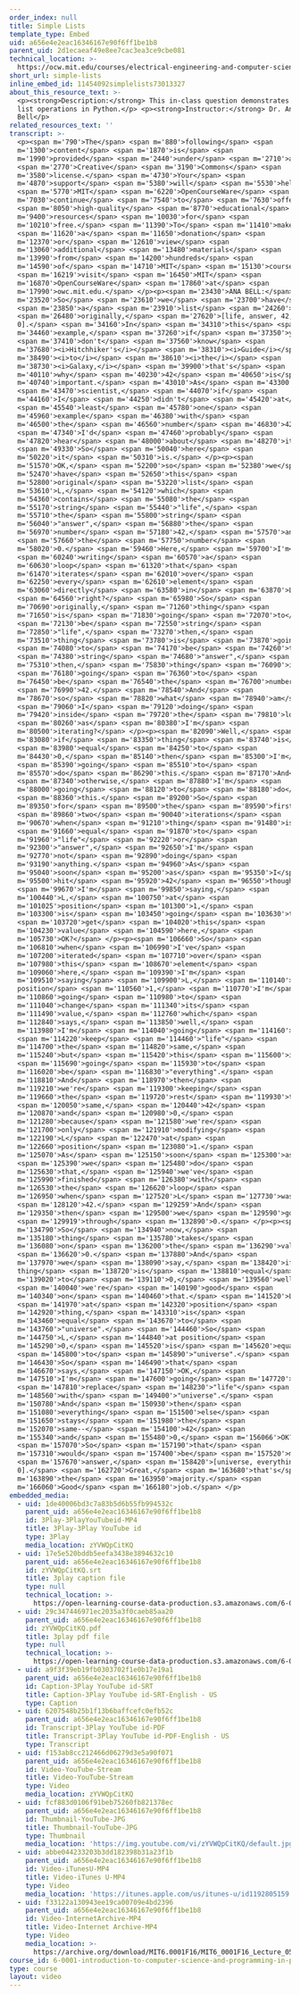 ```yaml
---
order_index: null
title: Simple Lists
template_type: Embed
uid: a656e4e2eac16346167e90f6ff1be1b8
parent_uid: 2d1ecaeaf49e8ee7cac3ea3ce9cbe081
technical_location: >-
  https://ocw.mit.edu/courses/electrical-engineering-and-computer-science/6-0001-introduction-to-computer-science-and-programming-in-python-fall-2016/in-class-questions-and-video-solutions/lecture-5/simple-lists
short_url: simple-lists
inline_embed_id: 11454092simplelists73013327
about_this_resource_text: >-
  <p><strong>Description:</strong> This in-class question demonstrates basic
  list operations in Python.</p> <p><strong>Instructor:</strong> Dr. Ana
  Bell</p>
related_resources_text: ''
transcript: >-
  <p><span m='790'>The</span> <span m='880'>following</span> <span
  m='1300'>content</span> <span m='1870'>is</span> <span
  m='1990'>provided</span> <span m='2440'>under</span> <span m='2710'>a</span>
  <span m='2770'>Creative</span> <span m='3190'>Commons</span> <span
  m='3580'>license.</span> <span m='4730'>Your</span> <span
  m='4870'>support</span> <span m='5380'>will</span> <span m='5530'>help</span>
  <span m='5770'>MIT</span> <span m='6220'>OpenCourseWare</span> <span
  m='7030'>continue</span> <span m='7540'>to</span> <span m='7630'>offer</span>
  <span m='8050'>high-quality</span> <span m='8770'>educational</span> <span
  m='9400'>resources</span> <span m='10030'>for</span> <span
  m='10210'>free.</span> <span m='11390'>To</span> <span m='11410'>make</span>
  <span m='11620'>a</span> <span m='11650'>donation</span> <span
  m='12370'>or</span> <span m='12610'>view</span> <span
  m='13060'>additional</span> <span m='13480'>materials</span> <span
  m='13990'>from</span> <span m='14200'>hundreds</span> <span
  m='14590'>of</span> <span m='14710'>MIT</span> <span m='15130'>courses,</span>
  <span m='16219'>visit</span> <span m='16450'>MIT</span> <span
  m='16870'>OpenCourseWare</span> <span m='17860'>at</span> <span
  m='17990'>owc.mit.edu.</span> </p><p><span m='23430'>ANA BELL:</span> <span
  m='23520'>So</span> <span m='23610'>we</span> <span m='23700'>have</span>
  <span m='23850'>a</span> <span m='23910'>list</span> <span m='24260'>L,</span>
  <span m='26480'>originally,</span> <span m='27620'>[life, answer, 42,
  0].</span> <span m='34160'>In</span> <span m='34310'>this</span> <span
  m='34460'>example,</span> <span m='37260'>if</span> <span m='37350'>you</span>
  <span m='37410'>don't</span> <span m='37560'>know</span> <span
  m='37680'><i>Hitchhiker's</i></span> <span m='38310'><i>Guide</i></span> <span
  m='38490'><i>to</i></span> <span m='38610'><i>the</i></span> <span
  m='38730'><i>Galaxy,</i></span> <span m='39900'>that's</span> <span
  m='40110'>why</span> <span m='40230'>42</span> <span m='40650'>is</span> <span
  m='40740'>important.</span> <span m='43010'>As</span> <span m='43300'>a</span>
  <span m='43470'>scientist,</span> <span m='44070'>if</span> <span
  m='44160'>I</span> <span m='44250'>didn't</span> <span m='45420'>at</span>
  <span m='45540'>least</span> <span m='45780'>one</span> <span
  m='45960'>example</span> <span m='46380'>with</span> <span
  m='46500'>the</span> <span m='46560'>number</span> <span m='46830'>42,</span>
  <span m='47340'>I'd</span> <span m='47460'>probably</span> <span
  m='47820'>hear</span> <span m='48000'>about</span> <span m='48270'>it.</span>
  <span m='49330'>So</span> <span m='50040'>here</span> <span
  m='50220'>it</span> <span m='50310'>is.</span> </p><p><span
  m='51570'>OK,</span> <span m='52200'>so</span> <span m='52380'>we</span> <span
  m='52470'>have</span> <span m='52650'>this</span> <span
  m='52800'>original</span> <span m='53220'>list</span> <span
  m='53610'>L,</span> <span m='54120'>which</span> <span
  m='54360'>contains</span> <span m='55080'>the</span> <span
  m='55170'>string</span> <span m='55440'>"life",</span> <span
  m='55710'>the</span> <span m='55800'>string</span> <span
  m='56040'>"answer",</span> <span m='56880'>the</span> <span
  m='56970'>number</span> <span m='57180'>42,</span> <span m='57570'>and</span>
  <span m='57660'>the</span> <span m='57750'>number</span> <span
  m='58020'>0.</span> <span m='59460'>Here,</span> <span m='59700'>I'm</span>
  <span m='60240'>writing</span> <span m='60570'>a</span> <span
  m='60630'>loop</span> <span m='61320'>that</span> <span
  m='61470'>iterates</span> <span m='62010'>over</span> <span
  m='62250'>every</span> <span m='62610'>element</span> <span
  m='63060'>directly</span> <span m='63580'>in</span> <span m='63870'>L,</span>
  <span m='64560'>right?</span> <span m='65980'>So</span> <span
  m='70690'>originally,</span> <span m='71260'>thing</span> <span
  m='71650'>is</span> <span m='71830'>going</span> <span m='72070'>to</span>
  <span m='72130'>be</span> <span m='72550'>string</span> <span
  m='72850'>"life",</span> <span m='73270'>then,</span> <span
  m='73510'>thing</span> <span m='73780'>is</span> <span m='73870'>going</span>
  <span m='74080'>to</span> <span m='74170'>be</span> <span m='74260'>the</span>
  <span m='74380'>string</span> <span m='74680'>"answer",</span> <span
  m='75310'>then,</span> <span m='75830'>thing</span> <span m='76090'>is</span>
  <span m='76180'>going</span> <span m='76360'>to</span> <span
  m='76450'>be</span> <span m='76540'>the</span> <span m='76700'>number</span>
  <span m='76990'>42.</span> <span m='78540'>And</span> <span
  m='78670'>so</span> <span m='78820'>what</span> <span m='78940'>am</span>
  <span m='79060'>I</span> <span m='79120'>doing</span> <span
  m='79420'>inside</span> <span m='79720'>the</span> <span m='79810'>loop</span>
  <span m='80260'>as</span> <span m='80380'>I'm</span> <span
  m='80500'>iterating?</span> </p><p><span m='82090'>Well,</span> <span
  m='83080'>if</span> <span m='83350'>thing</span> <span m='83740'>is</span>
  <span m='83980'>equal</span> <span m='84250'>to</span> <span
  m='84430'>0,</span> <span m='85140'>then</span> <span m='85300'>I'm</span>
  <span m='85390'>going</span> <span m='85510'>to</span> <span
  m='85570'>do</span> <span m='86290'>this.</span> <span m='87170'>And</span>
  <span m='87340'>otherwise,</span> <span m='87880'>I'm</span> <span
  m='88000'>going</span> <span m='88120'>to</span> <span m='88180'>do</span>
  <span m='88360'>this.</span> <span m='89200'>So</span> <span
  m='89350'>for</span> <span m='89500'>the</span> <span m='89590'>first</span>
  <span m='89860'>two</span> <span m='90040'>iterations</span> <span
  m='90670'>when</span> <span m='91210'>thing</span> <span m='91480'>is</span>
  <span m='91660'>equal</span> <span m='91870'>to</span> <span
  m='91960'>"life"</span> <span m='92220'>or</span> <span
  m='92300'>"answer",</span> <span m='92650'>I'm</span> <span
  m='92770'>not</span> <span m='92890'>doing</span> <span
  m='93190'>anything.</span> <span m='94960'>As</span> <span
  m='95040'>soon</span> <span m='95200'>as</span> <span m='95350'>I</span> <span
  m='95500'>hit</span> <span m='95920'>42</span> <span m='96550'>though,</span>
  <span m='99670'>I'm</span> <span m='99850'>saying,</span> <span
  m='100440'>L,</span> <span m='100750'>at</span> <span
  m='101025'>position</span> <span m='101300'>1,</span> <span
  m='103300'>is</span> <span m='103450'>going</span> <span m='103630'>to</span>
  <span m='103720'>get</span> <span m='104020'>this</span> <span
  m='104230'>value</span> <span m='104590'>here,</span> <span
  m='105730'>OK?</span> </p><p><span m='106660'>So</span> <span
  m='106810'>when</span> <span m='106990'>I've</span> <span
  m='107200'>iterated</span> <span m='107710'>over</span> <span
  m='107980'>this</span> <span m='108670'>element</span> <span
  m='109060'>here,</span> <span m='109390'>I'm</span> <span
  m='109510'>saying</span> <span m='109900'>L,</span> <span m='110140'>at
  position</span> <span m='110560'>1,</span> <span m='110770'>I'm</span> <span
  m='110860'>going</span> <span m='110980'>to</span> <span
  m='111040'>change</span> <span m='111340'>its</span> <span
  m='111490'>value,</span> <span m='112760'>which</span> <span
  m='112840'>says,</span> <span m='113850'>well,</span> <span
  m='113980'>I'm</span> <span m='114040'>going</span> <span m='114160'>to</span>
  <span m='114220'>keep</span> <span m='114460'>"life"</span> <span
  m='114700'>the</span> <span m='114820'>same,</span> <span
  m='115240'>but</span> <span m='115420'>this</span> <span m='115600'>is</span>
  <span m='115690'>going</span> <span m='115930'>to</span> <span
  m='116020'>be</span> <span m='116830'>"everything".</span> <span
  m='118810'>And</span> <span m='118970'>then</span> <span
  m='119210'>we're</span> <span m='119300'>keeping</span> <span
  m='119660'>the</span> <span m='119720'>rest</span> <span m='119930'>the</span>
  <span m='120050'>same,</span> <span m='120440'>42</span> <span
  m='120870'>and</span> <span m='120980'>0,</span> <span
  m='121280'>because</span> <span m='121580'>we're</span> <span
  m='121700'>only</span> <span m='121910'>modifying</span> <span
  m='122190'>L</span> <span m='122470'>at</span> <span
  m='122660'>position</span> <span m='123080'>1.</span> <span
  m='125070'>As</span> <span m='125150'>soon</span> <span m='125300'>as</span>
  <span m='125390'>we</span> <span m='125480'>do</span> <span
  m='125630'>that,</span> <span m='125940'>we've</span> <span
  m='125990'>finished</span> <span m='126380'>with</span> <span
  m='126530'>the</span> <span m='126620'>loop</span> <span
  m='126950'>when</span> <span m='127520'>L</span> <span m='127730'>was</span>
  <span m='128120'>42.</span> <span m='129259'>And</span> <span
  m='129350'>then</span> <span m='129500'>we</span> <span m='129590'>go</span>
  <span m='129919'>through</span> <span m='132890'>0.</span> </p><p><span
  m='134790'>So</span> <span m='134940'>now,</span> <span
  m='135180'>thing</span> <span m='135780'>takes</span> <span
  m='136080'>on</span> <span m='136200'>the</span> <span m='136290'>value</span>
  <span m='136620'>0.</span> <span m='137880'>And</span> <span
  m='137970'>we</span> <span m='138090'>say,</span> <span m='138420'>if
  thing</span> <span m='138720'>is</span> <span m='138810'>equal</span> <span
  m='139020'>to</span> <span m='139110'>0,</span> <span m='139560'>well,</span>
  <span m='140040'>we're</span> <span m='140190'>good</span> <span
  m='140340'>on</span> <span m='140460'>that.</span> <span m='141520'>L,</span>
  <span m='141970'>at</span> <span m='142320'>position</span> <span
  m='142920'>thing,</span> <span m='143310'>is</span> <span
  m='143460'>equal</span> <span m='143670'>to</span> <span
  m='143760'>"universe".</span> <span m='144460'>So</span> <span
  m='144750'>L,</span> <span m='144840'>at position</span> <span
  m='145290'>0,</span> <span m='145520'>is</span> <span m='145620'>equal</span>
  <span m='145800'>to</span> <span m='145890'>"universe".</span> <span
  m='146430'>So</span> <span m='146490'>that</span> <span
  m='146670'>says,</span> <span m='147150'>OK,</span> <span
  m='147510'>I'm</span> <span m='147600'>going</span> <span m='147720'>to</span>
  <span m='147810'>replace</span> <span m='148230'>"life"</span> <span
  m='148560'>with</span> <span m='149400'>"universe".</span> <span
  m='150780'>And</span> <span m='150930'>then</span> <span
  m='151080'>everything</span> <span m='151500'>else</span> <span
  m='151650'>stays</span> <span m='151980'>the</span> <span
  m='152070'>same--</span> <span m='154100'>42</span> <span
  m='155340'>and</span> <span m='155480'>0,</span> <span m='156066'>OK?</span>
  <span m='157070'>So</span> <span m='157190'>that</span> <span
  m='157310'>would</span> <span m='157400'>be</span> <span m='157520'>my</span>
  <span m='157670'>answer,</span> <span m='158420'>[universe, everything, 42,
  0].</span> <span m='162720'>Great,</span> <span m='163680'>that's</span> <span
  m='163890'>the</span> <span m='163950'>majority.</span> <span
  m='166060'>Good</span> <span m='166180'>job.</span> </p>
embedded_media:
  - uid: 1de40006bd3c7a83b5d6b55fb994532c
    parent_uid: a656e4e2eac16346167e90f6ff1be1b8
    id: 3Play-3PlayYouTubeid-MP4
    title: 3Play-3Play YouTube id
    type: 3Play
    media_location: zYVWQpCitKQ
  - uid: 17e5e520bddb5eefa3438e3894632c10
    parent_uid: a656e4e2eac16346167e90f6ff1be1b8
    id: zYVWQpCitKQ.srt
    title: 3play caption file
    type: null
    technical_location: >-
      https://open-learning-course-data-production.s3.amazonaws.com/6-0001-introduction-to-computer-science-and-programming-in-python-fall-2016/17e5e520bddb5eefa3438e3894632c10_zYVWQpCitKQ.srt
  - uid: 29c347446971ec2035a3f0caeb85aa20
    parent_uid: a656e4e2eac16346167e90f6ff1be1b8
    id: zYVWQpCitKQ.pdf
    title: 3play pdf file
    type: null
    technical_location: >-
      https://open-learning-course-data-production.s3.amazonaws.com/6-0001-introduction-to-computer-science-and-programming-in-python-fall-2016/29c347446971ec2035a3f0caeb85aa20_zYVWQpCitKQ.pdf
  - uid: a9f3f39eb19fb0303702f1e0b17e19a1
    parent_uid: a656e4e2eac16346167e90f6ff1be1b8
    id: Caption-3Play YouTube id-SRT
    title: Caption-3Play YouTube id-SRT-English - US
    type: Caption
  - uid: 6207548b25b1f13b6baffcefc0efb52c
    parent_uid: a656e4e2eac16346167e90f6ff1be1b8
    id: Transcript-3Play YouTube id-PDF
    title: Transcript-3Play YouTube id-PDF-English - US
    type: Transcript
  - uid: f153ab8cc212466d06279d3e5a90f071
    parent_uid: a656e4e2eac16346167e90f6ff1be1b8
    id: Video-YouTube-Stream
    title: Video-YouTube-Stream
    type: Video
    media_location: zYVWQpCitKQ
  - uid: fcf883d0106f91beb75260fb821378ec
    parent_uid: a656e4e2eac16346167e90f6ff1be1b8
    id: Thumbnail-YouTube-JPG
    title: Thumbnail-YouTube-JPG
    type: Thumbnail
    media_location: 'https://img.youtube.com/vi/zYVWQpCitKQ/default.jpg'
  - uid: abbe044233203b3dd182398b31a23f1b
    parent_uid: a656e4e2eac16346167e90f6ff1be1b8
    id: Video-iTunesU-MP4
    title: Video-iTunes U-MP4
    type: Video
    media_location: 'https://itunes.apple.com/us/itunes-u/id1192805159'
  - uid: f33122a130943ee19ca00709e4bd2396
    parent_uid: a656e4e2eac16346167e90f6ff1be1b8
    id: Video-InternetArchive-MP4
    title: Video-Internet Archive-MP4
    type: Video
    media_location: >-
      https://archive.org/download/MIT6.0001F16/MIT6_0001F16_Lecture_05_exercise_02_300k.mp4
course_id: 6-0001-introduction-to-computer-science-and-programming-in-python-fall-2016
type: course
layout: video
---
```

